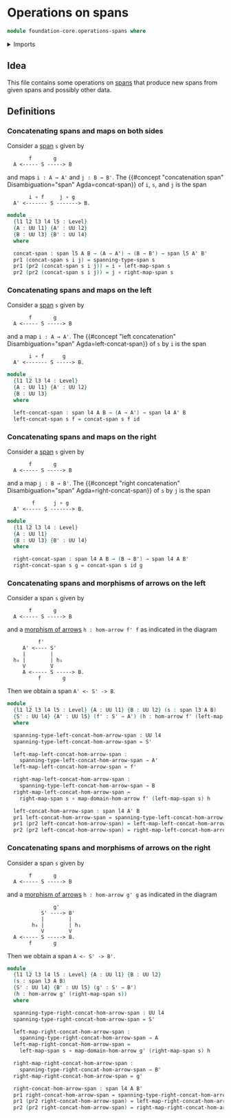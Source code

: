 # Operations on spans

```agda
module foundation-core.operations-spans where
```

<details><summary>Imports</summary>

```agda
open import foundation.dependent-pair-types
open import foundation.morphisms-arrows
open import foundation.spans
open import foundation.universe-levels

open import foundation-core.function-types
```

</details>

## Idea

This file contains some operations on [spans](foundation.spans.md) that produce
new spans from given spans and possibly other data.

## Definitions

### Concatenating spans and maps on both sides

Consider a [span](foundation.spans.md) `s` given by

```text
       f       g
  A <----- S -----> B
```

and maps `i : A → A'` and `j : B → B'`. The
{{#concept "concatenation span" Disambiguation="span" Agda=concat-span}} of `i`,
`s`, and `j` is the span

```text
       i ∘ f     j ∘ g
  A' <------- S -------> B.
```

```agda
module _
  {l1 l2 l3 l4 l5 : Level}
  {A : UU l1} {A' : UU l2}
  {B : UU l3} {B' : UU l4}
  where

  concat-span : span l5 A B → (A → A') → (B → B') → span l5 A' B'
  pr1 (concat-span s i j) = spanning-type-span s
  pr1 (pr2 (concat-span s i j)) = i ∘ left-map-span s
  pr2 (pr2 (concat-span s i j)) = j ∘ right-map-span s
```

### Concatenating spans and maps on the left

Consider a [span](foundation.spans.md) `s` given by

```text
       f       g
  A <----- S -----> B
```

and a map `i : A → A'`. The
{{#concept "left concatenation" Disambiguation="span" Agda=left-concat-span}} of `s`
by `i` is the span

```text
       i ∘ f      g
  A' <------- S -----> B.
```

```agda
module _
  {l1 l2 l3 l4 : Level}
  {A : UU l1} {A' : UU l2}
  {B : UU l3}
  where

  left-concat-span : span l4 A B → (A → A') → span l4 A' B
  left-concat-span s f = concat-span s f id
```

### Concatenating spans and maps on the right

Consider a [span](foundation.spans.md) `s` given by

```text
       f       g
  A <----- S -----> B
```

and a map `j : B → B'`. The
{{#concept "right concatenation" Disambiguation="span" Agda=right-concat-span}} of
`s` by `j` is the span

```text
        f      j ∘ g
  A' <----- S -------> B.
```

```agda
module _
  {l1 l2 l3 l4 : Level}
  {A : UU l1}
  {B : UU l3} {B' : UU l4}
  where

  right-concat-span : span l4 A B → (B → B') → span l4 A B'
  right-concat-span s g = concat-span s id g
```

### Concatenating spans and morphisms of arrows on the left

Consider a span `s` given by

```text
       f       g
  A <----- S -----> B
```

and a [morphism of arrows](foundation.morphisms-arrows.md) `h : hom-arrow f' f`
as indicated in the diagram

```text
          f'
     A' <---- S'
     |        |
  h₀ |        | h₁
     V        V
     A <----- S -----> B.
          f       g
```

Then we obtain a span `A' <- S' -> B`.

```agda
module _
  {l1 l2 l3 l4 l5 : Level} {A : UU l1} {B : UU l2} (s : span l3 A B)
  {S' : UU l4} {A' : UU l5} (f' : S' → A') (h : hom-arrow f' (left-map-span s))
  where

  spanning-type-left-concat-hom-arrow-span : UU l4
  spanning-type-left-concat-hom-arrow-span = S'

  left-map-left-concat-hom-arrow-span :
    spanning-type-left-concat-hom-arrow-span → A'
  left-map-left-concat-hom-arrow-span = f'

  right-map-left-concat-hom-arrow-span :
    spanning-type-left-concat-hom-arrow-span → B
  right-map-left-concat-hom-arrow-span =
    right-map-span s ∘ map-domain-hom-arrow f' (left-map-span s) h

  left-concat-hom-arrow-span : span l4 A' B
  pr1 left-concat-hom-arrow-span = spanning-type-left-concat-hom-arrow-span
  pr1 (pr2 left-concat-hom-arrow-span) = left-map-left-concat-hom-arrow-span
  pr2 (pr2 left-concat-hom-arrow-span) = right-map-left-concat-hom-arrow-span
```

### Concatenating spans and morphisms of arrows on the right

Consider a span `s` given by

```text
       f       g
  A <----- S -----> B
```

and a [morphism of arrows](foundation.morphisms-arrows.md) `h : hom-arrow g' g`
as indicated in the diagram

```text
               g'
           S' ----> B'
           |        |
        h₀ |        | h₁
           V        V
  A <----- S -----> B.
       f       g
```

Then we obtain a span `A <- S' -> B'`.

```agda
module _
  {l1 l2 l3 l4 l5 : Level} {A : UU l1} {B : UU l2}
  (s : span l3 A B)
  {S' : UU l4} {B' : UU l5} (g' : S' → B')
  (h : hom-arrow g' (right-map-span s))
  where

  spanning-type-right-concat-hom-arrow-span : UU l4
  spanning-type-right-concat-hom-arrow-span = S'

  left-map-right-concat-hom-arrow-span :
    spanning-type-right-concat-hom-arrow-span → A
  left-map-right-concat-hom-arrow-span =
    left-map-span s ∘ map-domain-hom-arrow g' (right-map-span s) h

  right-map-right-concat-hom-arrow-span :
    spanning-type-right-concat-hom-arrow-span → B'
  right-map-right-concat-hom-arrow-span = g'

  right-concat-hom-arrow-span : span l4 A B'
  pr1 right-concat-hom-arrow-span = spanning-type-right-concat-hom-arrow-span
  pr1 (pr2 right-concat-hom-arrow-span) = left-map-right-concat-hom-arrow-span
  pr2 (pr2 right-concat-hom-arrow-span) = right-map-right-concat-hom-arrow-span
```
